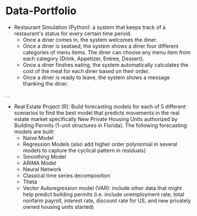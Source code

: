 # Data-Portfolio

- Restaurant Simulation (Python): a system that keeps track of a restaurant's status for every certain time period. 
  - Once a diner comes in, the system welcomes the diner.
  - Once a diner is seataed, the system shows a diner four different categories of menu items. The diner can choose any menu item from each category (Drink, Appetizer, Entree, Dessert).
  - Once a diner finshes eating, the system automatically calculates the cost of the meal for each diner based on their order.  
  - Once a diner is ready to leave, the system shows a message thanking the diner.

.
.

- Real Estate Project (R): Build forecasting models for each of 5 different scenarios to find the best model that predicts movements in the real estate market specifically New Private Housing Units authorized by Building Permits (1-unit structures in Florida).
  The following forecasting models are built:
  - Naive Model
  - Regression Models (also add higher order polynomial in several models to capture the cyclical pattern in residuals)
  - Smoothing Model
  - ARIMA Model
  - Neural Network 
  - Classical time series decomposition
  - Theta
  - Vector Autoregression model (VAR): include other data that might help predict building permits (i.e. include unemployment rate, total nonfarm payroll, interest rate, discount rate for US, and new privately owned housing units started)
